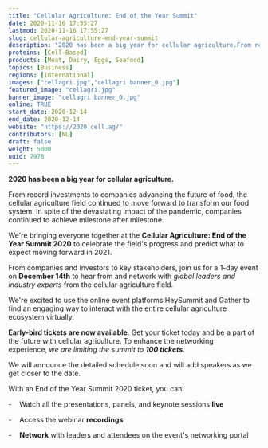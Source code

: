 ```yaml
---
title: "Cellular Agriculture: End of the Year Summit"
date: 2020-11-16 17:55:27
lastmod: 2020-11-16 17:55:27
slug: cellular-agriculture-end-year-summit
description: "2020 has been a big year for cellular agriculture.From record investments to companies advancing the future of food, the cellular agriculture field continued to move forward to transform our food system. In spite of the devastating impact of the pandemic, companies continued to achieve milestone after milestone. We’re bringing everyone together at the Cellular Agriculture: End of the Year Summit 2020 to celebrate the field’s progress and predict what to expect moving forward in 2021."
proteins: [Cell-Based]
products: [Meat, Dairy, Eggs, Seafood]
topics: [Business]
regions: [International]
images: ["cellagri.jpg","cellagri banner_0.jpg"]
featured_image: "cellagri.jpg"
banner_image: "cellagri banner_0.jpg"
online: TRUE
start_date: 2020-12-14
end_date: 2020-12-14
website: "https://2020.cell.ag/"
contributors: [NL]
draft: false
weight: 5000
uuid: 7978
---
```

**2020 has been a big year for cellular agriculture.**

From record investments to companies advancing the future of food, the
cellular agriculture field continued to move forward to transform our
food system. In spite of the devastating impact of the pandemic,
companies continued to achieve milestone after milestone. 

We're bringing everyone together at the **Cellular Agriculture: End of
the Year Summit 2020** to celebrate the field's progress and predict
what to expect moving forward in 2021.

From companies and investors to key stakeholders, join us for a 1-day
event on **December 14th** to hear from and network with *global leaders
and industry experts* from the cellular agriculture field. 

We're excited to use the online event platforms HeySummit and Gather to
find an engaging way to interact with the entire cellular agriculture
ecosystem virtually.

**Early-bird tickets are now available**. Get your ticket today and be a
part of the future with cellular agriculture. To enhance the networking
experience, *we are limiting the summit to **100 tickets***. 

We will announce the detailed schedule soon and will add speakers as we
get closer to the date.

With an End of the Year Summit 2020 ticket, you can:

-    Watch all the presentations, panels, and keynote sessions **live**

-    Access the webinar **recordings**

-    **Network** with leaders and attendees on the event's networking
portal
